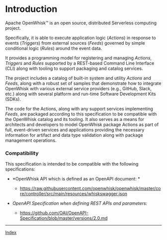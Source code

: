 <!--
#
# Licensed to the Apache Software Foundation (ASF) under one or more
# contributor license agreements.  See the NOTICE file distributed with
# this work for additional information regarding copyright ownership.
# The ASF licenses this file to You under the Apache License, Version 2.0
# (the "License"); you may not use this file except in compliance with
# the License.  You may obtain a copy of the License at
#
#     http://www.apache.org/licenses/LICENSE-2.0
#
# Unless required by applicable law or agreed to in writing, software
# distributed under the License is distributed on an "AS IS" BASIS,
# WITHOUT WARRANTIES OR CONDITIONS OF ANY KIND, either express or implied.
# See the License for the specific language governing permissions and
# limitations under the License.
#
-->

# Introduction

Apache OpenWhisk™ is an open source, distributed Serverless computing project.

Specifically, it is able to execute application logic (*Actions*) in response to events (*Triggers*) from external sources (*Feeds*) governed by simple conditional logic (*Rules*) around the event data.

It provides a programming model for registering and managing *Actions*, *Triggers* and *Rules* supported by a REST-based Command Line Interface (CLI) along with tooling to support packaging and catalog services.

The project includes a catalog of built-in system and utility *Actions* and *Feeds*, along with a robust set of samples that demonstrate how to integrate OpenWhisk with various external service providers (e.g., GitHub, Slack, etc.) along with several platform and run-time Software
Development Kits (SDKs).

The code for the Actions, along with any support services implementing *Feeds*, are packaged according to this specification to be compatible with the OpenWhisk catalog and its tooling. It also serves as a means for architects and developers to model OpenWhisk package Actions as part
of full, event-driven services and applications providing the necessary information for artifact and data type validation along with package management operations.

### Compatibility

This specification is intended to be compatible with the following specifications:

-   *OpenWhisk API which is defined as an OpenAPI document: *
    -   <https://raw.githubusercontent.com/openwhisk/openwhisk/master/core/controller/src/main/resources/whiskswagger.json>

-   *OpenAPI Specification when defining REST APIs and parameters:*
    -   <https://github.com/OAI/OpenAPI-Specification/blob/master/versions/2.0.md>

<!--
 Bottom Navigation
-->
---
[Index](../README.md#index)
